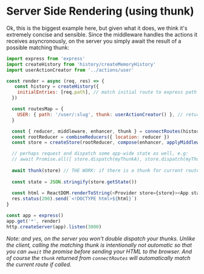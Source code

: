 # Server Side Rendering (using thunk)
Ok, this is the biggest example here, but given what it does, we think it's extremely concise and sensible. Since the middleware handles the actions it receives asyncronously, on the server you simply await the result of a possible matching thunk:
```javascript
import express from 'express'
import createHistory from 'history/createMemoryHistory'
import userActionCreator from '../actions/user'

const render = async (req, res) => {
   const history = createHistory({
    initialEntries: [req.path], // match initial route to express path
  })

  const routesMap = {
    USER: { path: '/user/:slug', thunk: userActionCreator() }, // returns thunk from readme example
  }

  const { reducer, middleware, enhancer, thunk } = connectRoutes(history, routesMap) // notice `thunk`
  const rootReducer = combineReducers({ location: reducer })
  const store = createStore(rootReducer, compose(enhancer, applyMiddleware(middleware)))

  // perhaps request and dispatch some app-wide state as well, e.g:
  // await Promise.all([ store.dispatch(myThunkA), store.dispatch(myThunkB) ]) // uses thunk middleware
  
  await thunk(store) // THE WORK: if there is a thunk for current route, it will be awaited here
  
  const state = JSON.stringify(store.getState())
  
  const html = ReactDOM.renderToString(<Provider store={store}><App state={state} /></Provider>)
  res.status(200).send(`<!DOCTYPE html>${html}`)
}

const app = express()
app.get('*', render)
http.createServer(app).listen(3000)
```
*Note: and yes, on the server you won't double dispatch your thunks. Unlike the client, calling the matching thunk is intentionally not automatic so that you can `await` the promise before sending your HTML to the browser. And of course the `thunk` returned from `connectRoutes` will automatically match the current route if called.*
